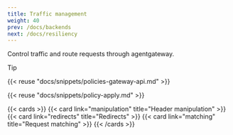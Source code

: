 ```yaml
---
title: Traffic management
weight: 40
prev: /docs/backends
next: /docs/resiliency
---
```


Control traffic and route requests through agentgateway.

> [!TIP]
> {{< reuse "docs/snippets/policies-gateway-api.md" >}}

{{< reuse "docs/snippets/policy-apply.md" >}}

{{< cards >}}
  {{< card link="manipulation" title="Header manipulation" >}}
  {{< card link="redirects" title="Redirects" >}}
  {{< card link="matching" title="Request matching" >}}
{{< /cards >}}